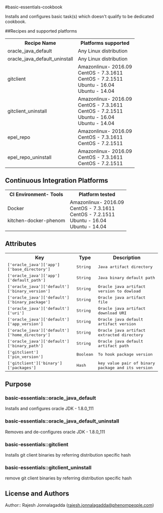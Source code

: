 #basic-essentials-cookbook

Installs and configures  basic task(s) which doesn't qualify to be dedicated cookbook.

##Recipes and supported platforms

<table>
    <tr>
        <th>Recipe Name</th>
        <th>Platforms supported</th>
    </tr>
    <tr>
        <td>oracle_java_default</td>
        <td>Any Linux distribution</td>
    </tr>
    <tr>
        <td>oracle_java_default_uninstall</td>
        <td>Any Linux distribution</td>
    </tr>            
    <tr>
        <td>gitclient</td>
        <td>
             Amazonlinux- 2016.09 <br>
             CentOS - 7.3.1611 <br>
             CentOS - 7.2.1511 <br>
             Ubuntu - 16.04 <br>
             Ubuntu - 14.04 <br>
        </td>
    </tr>
    <tr>
        <td>gitclient_uninstall</td>
        <td>
             Amazonlinux- 2016.09 <br>
             CentOS - 7.3.1611 <br>
             CentOS - 7.2.1511 <br>
             Ubuntu - 16.04 <br>
             Ubuntu - 14.04 <br>
        </td>
    </tr>
    <tr>
        <td>epel_repo</td>
        <td>
             Amazonlinux- 2016.09 <br>
             CentOS - 7.3.1611 <br>
             CentOS - 7.2.1511 <br>
        </td>
    </tr>
    <tr>
        <td>epel_repo_uninstall</td>
        <td>
             Amazonlinux- 2016.09 <br>
             CentOS - 7.3.1611 <br>
             CentOS - 7.2.1511 <br>
        </td>
    </tr>           

</table>

## Continuous Integration Platforms
<table>
    <tr>
        <th>CI Environment- Tools</th>
        <th>Platform tested</th>        
    </tr>
    <tr>
        <td>Docker<br><br>
            kitchen-docker-phenom<br>
        </td>
        <td>
             Amazonlinux- 2016.09 <br>
             CentOS - 7.3.1611 <br>
             CentOS - 7.2.1511 <br>
             Ubuntu - 16.04 <br>
             Ubuntu - 14.04 <br>
        </td>
    </tr>
</table>

## Attributes

<table>
  <tr>
    <th>Key</th>
    <th>Type</th>
    <th>Description</th>
  </tr>
  <tr>
    <td><tt>['oracle_java']['app']['base_directory']</tt></td>
    <td><tt>String</tt></td>
    <td><tt>Java artifact directory<tt></td>
  </tr>
  <tr>
    <td><tt>['oracle_java']['app']['default_path']</tt></td>
    <td><tt>String<tt></td>
    <td><tt>Java binary default path<tt></td>
  </tr>
  <tr>
    <td><tt>['oracle_java']['default']['binary_version']</tt></td>
    <td><tt>String<tt></td>
    <td><tt>Oracle java artifact version to dowload<tt></td>
  </tr>
  <tr>
    <td><tt>['oracle_java']['default']['binary_package']</tt></td>
    <td><tt>String<tt></td>
    <td><tt>Oracle java artifact file <tt></td>
  </tr>
  <tr>
    <td><tt>['oracle_java']['default']['uri']</tt></td>
    <td><tt>String<tt></td>
    <td><tt>Oracle java artifact download URI <tt></td>
  </tr>
  <tr>
    <td><tt>['oracle_java']['default']['app_version']</tt></td>
    <td><tt>String<tt></td>
    <td><tt>Oracle java default artifact version<tt></td>
  </tr>
  <tr>
    <td><tt>['oracle_java']['default']['home_directory']</tt></td>
    <td><tt>String<tt></td>
    <td><tt>Oracle java artifact extracted directory <tt></td>
  </tr>
  <tr>
    <td><tt>['oracle_java']['default']['binary_path']</tt></td>
    <td><tt>String<tt></td>
    <td><tt>Oracle java default artifact path <tt></td>
  </tr>
   <tr>
      <td><tt>['gitclient']['pin_version']</tt></td>
      <td><tt>Boolean<tt></td>
      <td><tt>To hook package version<tt></td>
    </tr>
    <tr>
      <td><tt>['gitclient']['binary']['packages']</tt></td>
      <td><tt>Hash<tt></td>
      <td><tt>key value pair of binary package and its version<tt></td>
    </tr>    
</table>

## Purpose

### basic-essentials::oracle_java_default
Installs and configures oracle JDK - 1.8.0_111

### basic-essentials::oracle_java_default_uninstall
Removes and de-configures oracle JDK - 1.8.0_111

### basic-essentials::gitclient
Installs git client binaries by referring distribution specific hash

### basic-essentials::gitclient_uninstall
remove git client binaries by referring distribution specific hash

## License and Authors
Author:: Rajesh Jonnalagadda (rajesh.jonnalagadda@phenompeople.com)
